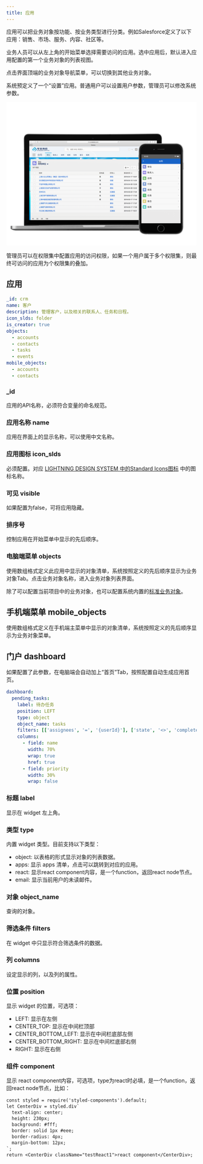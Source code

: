 ```yaml
---
title: 应用
---
```


应用可以把业务对象按功能、按业务类型进行分类。例如Salesforce定义了以下应用：销售、市场、服务、内容、社区等。

业务人员可以从左上角的开始菜单选择需要访问的应用。选中应用后，默认进入应用配置的第一个业务对象的列表视图。

点击界面顶端的业务对象导航菜单，可以切换到其他业务对象。

系统预定义了一个“设置”应用。普通用户可以设置用户参数，管理员可以修改系统参数。

![电脑、手机界面展示](assets/mac_mobile_list.png)

管理员可以在权限集中配置应用的访问权限，如果一个用户属于多个权限集，则最终可访问的应用为个权限集的叠加。

## 应用

```yaml
_id: crm
name: 客户
description: 管理客户，以及相关的联系人、任务和日程。
icon_slds: folder
is_creator: true
objects:
  - accounts
  - contacts
  - tasks
  - events  
mobile_objects:
  - accounts
  - contacts
```

### _id

应用的API名称，必须符合变量的命名规范。

### 应用名称 name

应用在界面上的显示名称，可以使用中文名称。

### 应用图标 icon_slds

必须配置。对应 [LIGHTNING DESIGN SYSTEM 中的Standard Icons图标](https://www.lightningdesignsystem.com/icons/#standard) 中的图标名称。

### 可见 visible

如果配置为false，可将应用隐藏。

### 排序号

控制应用在开始菜单中显示的先后顺序。

### 电脑端菜单 objects

使用数组格式定义此应用中显示的对象清单，系统按照定义的先后顺序显示为业务对象Tab。点击业务对象名称，进入业务对象列表界面。

除了可以配置当前项目中的业务对象，也可以配置系统内置的[标准业务对象](standard_objects.md)。

## 手机端菜单 mobile_objects

使用数组格式定义在手机端主菜单中显示的对象清单，系统按照定义的先后顺序显示为业务对象菜单。

## 门户 dashboard

如果配置了此参数，在电脑端会自动加上“首页”Tab，按照配置自动生成应用首页。

```yml
dashboard:
  pending_tasks:
    label: 待办任务
    position: LEFT
    type: object
    object_name: tasks
    filters: [['assignees', '=', '{userId}'], ['state', '<>', 'complete']]
    columns:
      - field: name
        width: 70%
        wrap: true
        href: true
      - field: priority
        width: 30%
        wrap: false
```

### 标题 label

显示在 widget 左上角。

### 类型 type

内置 widget 类型。目前支持以下类型：

- object: 以表格的形式显示对象的列表数据。
- apps: 显示 apps 清单，点击可以跳转到对应的应用。
- react: 显示react component内容，是一个function，返回react node节点。
- email: 显示当前用户的未读邮件。

### 对象 object_name

查询的对象。

### 筛选条件 filters

在 widget 中只显示符合筛选条件的数据。

### 列 columns

设定显示的列，以及列的属性。

### 位置 position

显示 widget 的位置，可选项：

- LEFT: 显示在左侧
- CENTER_TOP: 显示在中间栏顶部
- CENTER_BOTTOM_LEFT: 显示在中间栏底部左侧
- CENTER_BOTTOM_RIGHT: 显示在中间栏底部右侧
- RIGHT: 显示在右侧


### 组件 component

显示 react component内容，可选项，type为react时必填，是一个function，返回react node节点，比如：
```
const styled = require('styled-components').default;
let CenterDiv = styled.div`
  text-align: center;
  height: 230px;
  background: #fff;
  border: solid 1px #eee;
  border-radius: 4px;
  margin-bottom: 12px;
`;
return <CenterDiv className="testReact1">react component</CenterDiv>;
```

